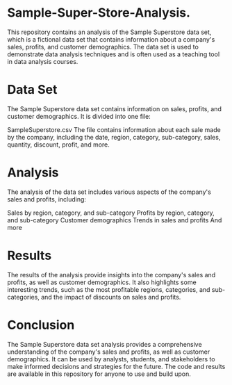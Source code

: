 # Sample-Super-Store-Analysis.
This repository contains an analysis of the Sample Superstore data set, which is a fictional data set that contains information about a company's sales, profits, and customer demographics. The data set is used to demonstrate data analysis techniques and is often used as a teaching tool in data analysis courses.

# Data Set
The Sample Superstore data set contains information on sales, profits, and customer demographics. It is divided into one file:

SampleSuperstore.csv
The file contains information about each sale made by the company, including the date, region, category, sub-category, sales, quantity, discount, profit, and more.

# Analysis
The analysis of the data set includes various aspects of the company's sales and profits, including:

Sales by region, category, and sub-category
Profits by region, category, and sub-category
Customer demographics
Trends in sales and profits
And more

# Results
The results of the analysis provide insights into the company's sales and profits, as well as customer demographics. It also highlights some interesting trends, such as the most profitable regions, categories, and sub-categories, and the impact of discounts on sales and profits.

# Conclusion
The Sample Superstore data set analysis provides a comprehensive understanding of the company's sales and profits, as well as customer demographics. It can be used by analysts, students, and stakeholders to make informed decisions and strategies for the future. The code and results are available in this repository for anyone to use and build upon.

